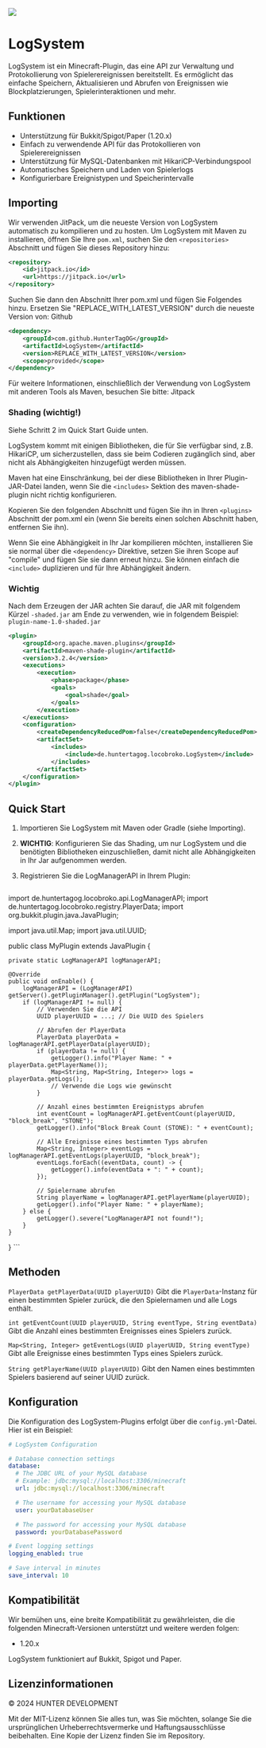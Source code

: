 [![](https://jitpack.io/v/HunterTagOG/LogSystem.svg)](https://jitpack.io/#HunterTagOG/LogSystem)

# LogSystem

LogSystem ist ein Minecraft-Plugin, das eine API zur Verwaltung und Protokollierung von Spielerereignissen bereitstellt. Es ermöglicht das einfache Speichern, Aktualisieren und Abrufen von Ereignissen wie Blockplatzierungen, Spielerinteraktionen und mehr.

## Funktionen

- Unterstützung für Bukkit/Spigot/Paper (1.20.x)
- Einfach zu verwendende API für das Protokollieren von Spielerereignissen
- Unterstützung für MySQL-Datenbanken mit HikariCP-Verbindungspool
- Automatisches Speichern und Laden von Spielerlogs
- Konfigurierbare Ereignistypen und Speicherintervalle

## Importing

Wir verwenden JitPack, um die neueste Version von LogSystem automatisch zu kompilieren und zu hosten. Um LogSystem mit Maven zu installieren, öffnen Sie Ihre `pom.xml`, suchen Sie den `<repositories>` Abschnitt und fügen Sie dieses Repository hinzu:

```xml
<repository>
    <id>jitpack.io</id>
    <url>https://jitpack.io</url>
</repository>
```

Suchen Sie dann den <dependencies> Abschnitt Ihrer pom.xml und fügen Sie Folgendes hinzu. Ersetzen Sie "REPLACE_WITH_LATEST_VERSION" durch die neueste Version von: Github

```xml
<dependency>
    <groupId>com.github.HunterTagOG</groupId>
    <artifactId>LogSystem</artifactId>
    <version>REPLACE_WITH_LATEST_VERSION</version>
    <scope>provided</scope>
</dependency>
```

Für weitere Informationen, einschließlich der Verwendung von LogSystem mit anderen Tools als Maven, besuchen Sie bitte: Jitpack

### Shading (wichtig!)

Siehe Schritt 2 im Quick Start Guide unten.

LogSystem kommt mit einigen Bibliotheken, die für Sie verfügbar sind, z.B. HikariCP, um sicherzustellen, dass sie beim Codieren zugänglich sind, aber nicht als Abhängigkeiten hinzugefügt werden müssen.

Maven hat eine Einschränkung, bei der diese Bibliotheken in Ihrer Plugin-JAR-Datei landen, wenn Sie die `<includes>` Sektion des maven-shade-plugin nicht richtig konfigurieren.

Kopieren Sie den folgenden Abschnitt und fügen Sie ihn in Ihren `<plugins>` Abschnitt der pom.xml ein (wenn Sie bereits einen solchen Abschnitt haben, entfernen Sie ihn).

Wenn Sie eine Abhängigkeit in Ihr Jar kompilieren möchten, installieren Sie sie normal über die `<dependency>` Direktive, setzen Sie ihren Scope auf "compile" und fügen Sie sie dann erneut hinzu. Sie können einfach die `<include>` duplizieren und für Ihre Abhängigkeit ändern.

### Wichtig

Nach dem Erzeugen der JAR achten Sie darauf, die JAR mit folgendem Kürzel `-shaded.jar` am Ende zu verwenden, wie in folgendem Beispiel: `plugin-name-1.0-shaded.jar`

```xml
<plugin>
    <groupId>org.apache.maven.plugins</groupId>
    <artifactId>maven-shade-plugin</artifactId>
    <version>3.2.4</version>
    <executions>
        <execution>
            <phase>package</phase>
            <goals>
                <goal>shade</goal>
            </goals>
        </execution>
    </executions>
    <configuration>
        <createDependencyReducedPom>false</createDependencyReducedPom>
        <artifactSet>
            <includes>
                <include>de.huntertagog.locobroko.LogSystem</include>
            </includes>
        </artifactSet>
    </configuration>
</plugin>
```

## Quick Start

1. Importieren Sie LogSystem mit Maven oder Gradle (siehe Importing).
2. **WICHTIG**: Konfigurieren Sie das Shading, um nur LogSystem und die benötigten Bibliotheken einzuschließen, damit nicht alle Abhängigkeiten in Ihr Jar aufgenommen werden.
3. Registrieren Sie die LogManagerAPI in Ihrem Plugin:

    ```java
import de.huntertagog.locobroko.api.LogManagerAPI;
import de.huntertagog.locobroko.registry.PlayerData;
import org.bukkit.plugin.java.JavaPlugin;

import java.util.Map;
import java.util.UUID;

public class MyPlugin extends JavaPlugin {

    private static LogManagerAPI logManagerAPI;

    @Override
    public void onEnable() {
        logManagerAPI = (LogManagerAPI) getServer().getPluginManager().getPlugin("LogSystem");
        if (logManagerAPI != null) {
            // Verwenden Sie die API
            UUID playerUUID = ...; // Die UUID des Spielers

            // Abrufen der PlayerData
            PlayerData playerData = logManagerAPI.getPlayerData(playerUUID);
            if (playerData != null) {
                getLogger().info("Player Name: " + playerData.getPlayerName());
                Map<String, Map<String, Integer>> logs = playerData.getLogs();
                // Verwende die Logs wie gewünscht
            }

            // Anzahl eines bestimmten Ereignistyps abrufen
            int eventCount = logManagerAPI.getEventCount(playerUUID, "block_break", "STONE");
            getLogger().info("Block Break Count (STONE): " + eventCount);

            // Alle Ereignisse eines bestimmten Typs abrufen
            Map<String, Integer> eventLogs = logManagerAPI.getEventLogs(playerUUID, "block_break");
            eventLogs.forEach((eventData, count) -> {
                getLogger().info(eventData + ": " + count);
            });

            // Spielername abrufen
            String playerName = logManagerAPI.getPlayerName(playerUUID);
            getLogger().info("Player Name: " + playerName);
        } else {
            getLogger().severe("LogManagerAPI not found!");
        }
    }
}
    ```

## Methoden

`PlayerData getPlayerData(UUID playerUUID)`
Gibt die `PlayerData`-Instanz für einen bestimmten Spieler zurück, die den Spielernamen und alle Logs enthält.

`int getEventCount(UUID playerUUID, String eventType, String eventData)`
Gibt die Anzahl eines bestimmten Ereignisses eines Spielers zurück.

`Map<String, Integer> getEventLogs(UUID playerUUID, String eventType)`
Gibt alle Ereignisse eines bestimmten Typs eines Spielers zurück.

`String getPlayerName(UUID playerUUID)`
Gibt den Namen eines bestimmten Spielers basierend auf seiner UUID zurück.

## Konfiguration

Die Konfiguration des LogSystem-Plugins erfolgt über die `config.yml`-Datei. Hier ist ein Beispiel:

```yaml
# LogSystem Configuration

# Database connection settings
database:
  # The JDBC URL of your MySQL database
  # Example: jdbc:mysql://localhost:3306/minecraft
  url: jdbc:mysql://localhost:3306/minecraft

  # The username for accessing your MySQL database
  user: yourDatabaseUser

  # The password for accessing your MySQL database
  password: yourDatabasePassword

# Event logging settings
logging_enabled: true

# Save interval in minutes
save_interval: 10
```

## Kompatibilität

Wir bemühen uns, eine breite Kompatibilität zu gewährleisten, die die folgenden Minecraft-Versionen unterstützt und weitere werden folgen:

- 1.20.x

LogSystem funktioniert auf Bukkit, Spigot und Paper.

## Lizenzinformationen

© 2024 HUNTER DEVELOPMENT

Mit der MIT-Lizenz können Sie alles tun, was Sie möchten, solange Sie die ursprünglichen Urheberrechtsvermerke und Haftungsausschlüsse beibehalten. Eine Kopie der Lizenz finden Sie im Repository.
